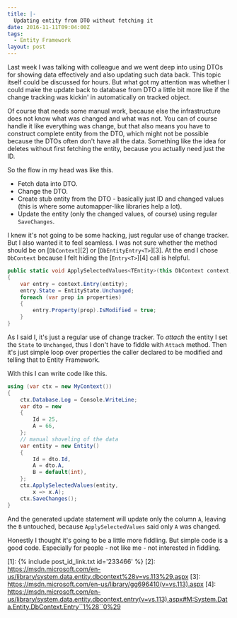 ```yaml
---
title: |-
  Updating entity from DTO without fetching it
date: 2016-11-11T09:04:00Z
tags:
  - Entity Framework
layout: post
---
```

Last week I was talking with colleague and we went deep into using DTOs for showing data effectively and also updating such data back. This topic itself could be discussed for hours. But what got my attention was whether I could make the update back to database from DTO a little bit more like if the change tracking was kickin' in automatically on tracked object.

<!-- excerpt -->

Of course that needs some manual work, because else the infrastructure does not know what was changed and what was not. You can of course handle it like everything was change, but that also means you have to construct complete entity from the DTO, which might not be possible because the DTOs often don't have all the data. Something like the idea for deletes without first fetching the entity, because you actually need just the ID.

So the flow in my head was like this.

* Fetch data into DTO.
* Change the DTO.
* Create stub entity from the DTO - basically just ID and changed values (this is where some automapper-like libraries help a lot).
* Update the entity (only the changed values, of course) using regular `SaveChanges`.

I knew it's not going to be some hacking, just regular use of change tracker. But I also wanted it to feel seamless. I was not sure whether the method should be on [`DbContext`][2] or [`DbEntityEntry<T>`][3]. At the end I chose `DbContext` because I felt hiding the [`Entry<T>`][4] call is helpful.

```csharp
public static void ApplySelectedValues<TEntity>(this DbContext context, TEntity entity, params Expression<Func<TEntity, object>>[] properties) where TEntity : class
{
	var entry = context.Entry(entity);
	entry.State = EntityState.Unchanged;
	foreach (var prop in properties)
	{
		entry.Property(prop).IsModified = true;
	}
}
```

As I said I, it's just a regular use of change tracker. To _attach_ the entity I set the `State` to `Unchanged`, thus I don't have to fiddle with `Attach` method. Then it's just simple loop over properties the caller declared to be modified and telling that to Entity Framework.

With this I can write code like this.

```csharp
using (var ctx = new MyContext())
{
	ctx.Database.Log = Console.WriteLine;
	var dto = new
	{
		Id = 25,
		A = 66,
	};
	// manual shoveling of the data
	var entity = new Entity()
	{
		Id = dto.Id,
		A = dto.A,
		B = default(int),
	};
	ctx.ApplySelectedValues(entity,
		x => x.A);
	ctx.SaveChanges();
}
```

And the generated update statement will update only the column `A`, leaving the `B` untouched, because `ApplySelectedValues` said only `A` was changed.

Honestly I thought it's going to be a little more fiddling. But simple code is a good code. Especially for people - not like me - not interested in fiddling.

[1]: {% include post_id_link.txt id='233466' %}
[2]: https://msdn.microsoft.com/en-us/library/system.data.entity.dbcontext%28v=vs.113%29.aspx
[3]: https://msdn.microsoft.com/en-us/library/gg696410(v=vs.113).aspx
[4]: https://msdn.microsoft.com/en-us/library/system.data.entity.dbcontext.entry(v=vs.113).aspx#M:System.Data.Entity.DbContext.Entry``1%28``0%29 